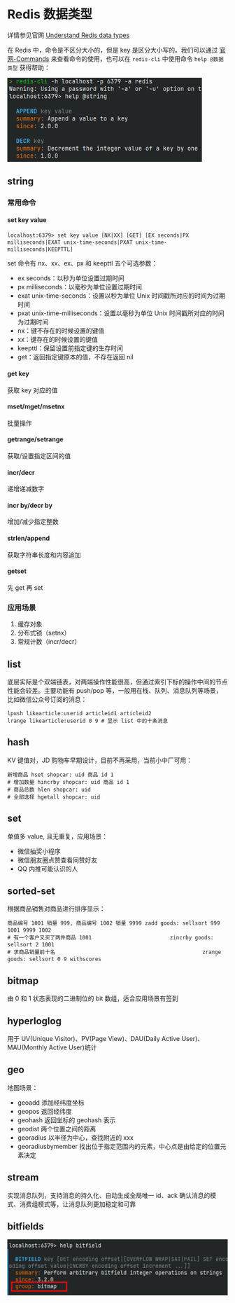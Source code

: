 # Redis 数据类型

详情参见官网 [Understand Redis data types](https://redis.io/docs/latest/develop/data-types/)

在 Redis 中，命令是不区分大小的，但是 key 是区分大小写的。我们可以通过 [官网-Commands](https://redis.io/docs/latest/commands/) 来查看命令的使用，也可以在 `redis-cli` 中使用命令 `help @数据类型` 获得帮助：

![image-20240813222250693](01-BasicDataTypes.assets/image-20240813222250693.png)

## string

### 常用命令

#### set key value

```shell
localhost:6379> set key value [NX|XX] [GET] [EX seconds|PX milliseconds|EXAT unix-time-seconds|PXAT unix-time-milliseconds|KEEPTTL]
```

set 命令有 nx、xx、ex、px 和 keepttl 五个可选参数：

- ex seconds：以秒为单位设置过期时间
- px milliseconds：以毫秒为单位设置过期时间
- exat unix-time-seconds：设置以秒为单位 Unix 时间戳所对应的时间为过期时间
- pxat unix-time-milliseconds：设置以毫秒为单位 Unix 时间戳所对应的时间为过期时间
- nx：键不存在的时候设置的键值
- xx：键存在的时候设置的键值
- keepttl：保留设置前指定键的生存时间
- get：返回指定键原本的值，不存在返回 nil

#### get key

获取 key 对应的值

#### mset/mget/msetnx

批量操作

#### getrange/setrange

获取/设置指定区间的值

#### incr/decr

递增递减数字

#### incr by/decr by

增加/减少指定整数

#### strlen/append

获取字符串长度和内容追加

#### getset

先 get 再 set

### 应用场景

1. 缓存对象
2. 分布式锁（setnx）
3. 常规计数（incr/decr）

## list

底层实际是个双端链表，对两端操作性能很高，但通过索引下标的操作中间的节点性能会较差。主要功能有 push/pop 等，一般用在栈、队列、消息队列等场景，比如微信公众号订阅的消息：

```shell
lpush likearticle:userid articleid1 articleid2
lrange likearticle:userid 0 9 # 显示 list 中的十条消息
```

## hash

KV 键值对，JD 购物车早期设计，目前不再采用，当前小中厂可用：

```shell
新增商品 hset shopcar: uid 商品 id 1
# 增加数量 hincrby shopcar: uid 商品 id 1
# 商品总数 hlen shopcar: uid
# 全部选择 hgetall shopcar: uid
```

## set

单值多 value, 且无重复，应用场景：

- 微信抽奖小程序
- 微信朋友圈点赞查看同赞好友
- QQ 内推可能认识的人

## sorted-set

根据商品销售对商品进行排序显示：

```shell
商品编号 1001 销量 999, 商品编号 1002 销量 9999	zadd goods: sellsort 999 1001 9999 1002
# 有一个客户又买了两件商品 1001							zincrby goods: sellsort 2 1001
# 求商品销量前十名												 zrange goods: sellsort 0 9 withscores
```

## bitmap

由 0 和 1 状态表现的二进制位的 bit 数组，适合应用场景有签到

## hyperloglog

用于 UV(Unique Visitor)、PV(Page View)、DAU(Daily Active User)、MAU(Monthly Active User)统计

## geo

地图场景：

- geoadd 添加经纬度坐标
- geopos 返回经纬度
- geohash 返回坐标的 geohash 表示
- geodist 两个位置之间的距离
- georadius 以半径为中心，查找附近的 xxx
- georadiusbymember 找出位于指定范围内的元素，中心点是由给定的位置元素决定

## stream

实现消息队列，支持消息的持久化、自动生成全局唯一 id、ack 确认消息的模式、消费组模式等，让消息队列更加稳定和可靠

## 	bitfields

![image-20240814110546160](01-BasicDataTypes.assets/image-20240814110546160.png)



